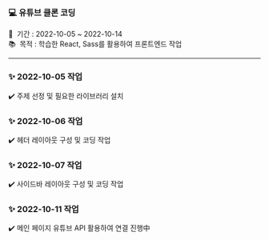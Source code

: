 ### 💻 유튜브 클론 코딩
📅 &nbsp;기간 : 2022-10-05 ~ 2022-10-14 \
📚 &nbsp;목적 : 학습한 React, Sass를 활용하여 프론트엔드 작업

<hr/>

### ✨ 2022-10-05 작업
✔️ 주제 선정 및 필요한 라이브러리 설치

### ✨ 2022-10-06 작업
✔️ 헤더 레이아웃 구성 및 코딩 작업

### ✨ 2022-10-07 작업
✔️ 사이드바 레이아웃 구성 및 코딩 작업

### ✨ 2022-10-11 작업
✔️ 메인 페이지 유튜브 API 활용하여 연결 진행中